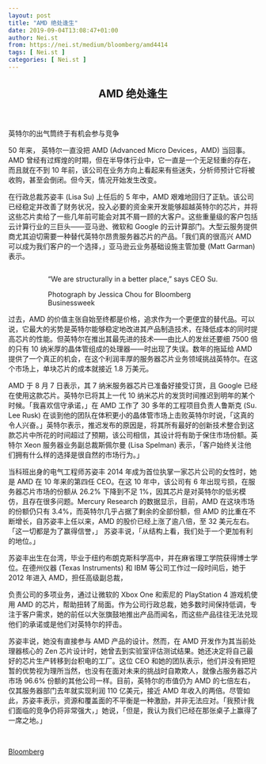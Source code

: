 ```yaml
---
layout: post
title: "AMD 绝处逢生"
date: 2019-09-04T13:08:47+01:00
author: Nei.st
from: https://nei.st/medium/bloomberg/amd4414
tags: [ Nei.st ]
categories: [ Nei.st ]
---
```


<article class="post-4414 post type-post status-publish format-standard hentry category-bloomberg" id="post-4414">
 <header class="page-header medium Archives">
  <div class="page-header__image">
  </div>
  <div class="page-header__content">
   <h1 class="page-title text-align-center">
    AMD 绝处逢生
   </h1>
  </div>
 </header>
 <div class="entry-content aesop-entry-content" id="post-4414-content">
  <link as="font" crossorigin="anonymous" href="//cdn.jsdelivr.net/gh/0nd1jyU39XQ/_/glyph/font-face/0uIzqoZjSuJfvSBnvgXTcApMtcVhMcpr.woff" rel="preload" type="font/woff"/>
  <link as="font" crossorigin="anonymous" href="//cdn.jsdelivr.net/gh/0nd1jyU39XQ/_/glyph/font-face/1sTnSLZWDKucPX6SAk.woff" rel="preload" type="font/woff"/>
  <p class="blog-post__description">
   英特尔的出气筒终于有机会参与竞争
  </p>
  <span id="more-4414">
  </span>
  <p>
   50 年来， 英特尔一直没把 AMD (Advanced Micro Devices，AMD) 当回事。AMD 曾经有过辉煌的时期，但在半导体行业中，它一直是一个无足轻重的存在，而且就在不到 10 年前，该公司在业务方向上看起来有些迷失，分析师预计它将被收购，甚至会倒闭。但今天，情况开始发生改变。
  </p>
  <p>
   在行政总裁苏姿丰 (Lisa Su) 上任后的 5 年中，AMD 艰难地回归了正轨。该公司已经稳定并改善了财务状况，投入必要的资金来开发能够超越英特尔的芯片，并将这些芯片卖给了一些几年前可能会对其不屑一顾的大客户。这些重量级的客户包括云计算行业的三巨头——亚马逊、微软和 Google 的云计算部门。大型云服务提供商尤其迫切需要一种替代英特尔昂贵服务器芯片的产品。「我们真的很高兴 AMD 可以成为我们客户的一个选择，」亚马逊云业务基础设施主管加曼 (Matt Garman) 表示。
  </p>
  <div class="container">
   <figure class="graf--figure graf--layoutOutsetLeft">
    <div class="aspectRatioPlaceholder is-locked">
     <div class="aspectRatioPlaceholder">
      <div class="progressiveMedia" data-height="2933" data-width="2200">
       <img alt="" class="progressiveMedia-image lazyload" data-src="https://cdn.jsdelivr.net/gh/0nd1jyU39XQ/_/img/1/e52bf525ly1g6no6wk4haj21p429h7wh.jpg" src="https://cdn.jsdelivr.net/gh/0nd1jyU39XQ/_/img/1/e52bf525ly1g6no6wk4haj21p429h7wh.jpg"/>
      </div>
     </div>
     <div class="aesop-image-component">
      <figure class="aesop-image-component-image aesop-component-align-center aesop-image-component-caption-left">
       <figcaption class="aesop-image-component-caption">
        <p class="aesop-cap-description">
         “We are structurally in a better place,” says CEO Su.
        </p>
        <p class="aesop-cap-cred">
         Photograph by Jessica Chou for Bloomberg Businessweek
        </p>
       </figcaption>
      </figure>
     </div>
    </div>
   </figure>
  </div>
  <p>
   过去，AMD 的价值主张自始至终都是价格，追求作为一个更便宜的替代品。可以说，它最大的劣势是英特尔能够稳定地改进其产品制造技术，在降低成本的同时提高芯片的性能。但英特尔在推出其最先进的技术——由比人的发丝还要细 7500 倍的只有 10 纳米厚的晶体管组成的处理器——时出现了失误。数年的拖延给 AMD 提供了一个真正的机会，在这个利润丰厚的服务器芯片业务领域挑战英特尔。在这个市场上，单块芯片的成本就接近 1.8 万美元。
  </p>
  <p>
   AMD 于 8 月 7 日表示，其 7 纳米服务器芯片已准备好接受订货，且 Google 已经在使用这款芯片。英特尔已将其上一代 10 纳米芯片的发货时间推迟到明年的某个时候。「我喜欢信守承诺，」在 AMD 工作了 30 多年的工程项目负责人鲁斯克 (Su. Lee Rusk) 在谈到他的团队在体积更小的晶体管市场上击败英特尔时说，「这真的令人兴奋。」英特尔表示，推迟发布的原因是，将其所有最好的创新技术整合到这款芯片中所花的时间超过了预期，该公司相信，其设计将有助于保住市场份额。英特尔 Xeon 服务器业务副总裁斯佩尔曼 (Lisa Spelman) 表示，「客户始终关注他们拥有什么样的选择是很自然的市场行为。」
  </p>
  <p>
   当科班出身的电气工程师苏姿丰 2014 年成为首位执掌一家芯片公司的女性时，她是 AMD 在 10 年来的第四任 CEO。在这 10 年中，该公司有 6 年出现亏损，在服务器芯片市场的份额从 26.2% 下降到不足 1%，因其芯片是对英特尔的低劣模仿，且存在很多问题。Mercury Research 的数据显示，目前，AMD 在这块市场的份额仍只有 3.4%，而英特尔几乎占据了剩余的全部份额，但 AMD 的比重在不断增长，自苏姿丰上任以来，AMD 的股价已经上涨了逾八倍，至 32 美元左右。「这一切都是为了赢得信誉，」 苏姿丰说，「从结构上看，我们处于一个更加有利的地位。」
  </p>
  <div class="code-block code-block-1" style="margin: 8px 0; clear: both;">
   <div class="container ads_KbHEVhh8Rw">
    <div class="card card--blog post-sidebar">
     <div class="card-body">
      <div class="logo_ngcontent-kty-0">
      </div>
      <div class="iframe-blocker U6XAMK63Vh00WqvF2BacIQ">
       <div class="background-h60B">
       </div>
       <div class="WumZiPCS4MeMw4pxQ">
       </div>
      </div>
     </div>
     <div class="card-footer">
      <div class="card-footer-wrapper" layout="row bottom-left">
      </div>
     </div>
    </div>
   </div>
  </div>
  <p>
   苏姿丰出生在台湾，毕业于纽约布朗克斯科学高中，并在麻省理工学院获得博士学位。在德州仪器 (Texas Instruments) 和 IBM 等公司工作过一段时间后，她于 2012 年进入 AMD，担任高级副总裁，
  </p>
  <p>
   负责公司的多项业务，通过让微软的 Xbox One 和索尼的 PlayStation 4 游戏机使用 AMD 的芯片，帮助扭转了局面。作为公司行政总裁，她多数时间保持低调，专注于客户需求，她的前任以大张旗鼓地推出产品而闻名，而这些产品往往无法兑现他们的承诺或是他们对英特尔的抨击。
  </p>
  <p>
   苏姿丰说，她没有直接参与 AMD 产品的设计。然而，在 AMD 开发作为其当前处理器核心的 Zen 芯片设计时，她曾去到实验室评估测试结果。她还决定将自己最好的芯片生产转移到台积电的工厂。这位 CEO 和她的团队表示，他们并没有把短暂的优势视为理所当然，也没有在面对未来的挑战时自欺欺人，就像占服务器芯片市场 96.6% 份额的其他公司一样。目前，英特尔的市值仍为 AMD 的七倍左右，仅其服务器部门去年就实现利润 110 亿美元，接近 AMD 年收入的两倍。尽管如此，苏姿丰表示，资源和覆盖面的不平衡是一种激励，并非无法应对。「我预计我们面临的竞争仍将非常强大，」她说，「但是，我认为我们已经在那张桌子上赢得了一席之地。」
   <div class="container ag ah">
    <div class="fe n el">
     <a class="dt du bn bo bp bq br bs bt bu dv dw bx by dx dy" href="https://nei.st/medium/bloomberg-businessweek?source=https://www.bloomberg.com/news/articles/2019-08-13/amd-long-intel-s-punching-bag-finally-has-a-chance-to-compete">
      <div class="c ff fg ag ah fh el fi fj ce fk fl fm fn fo fp fq fr fs ft fu">
       <div class="bs em en eo ep eq fv ah fw fg ag bm eu fx q fy fz p ac">
       </div>
      </div>
     </a>
    </div>
   </div>
   <div class="code-block code-block-2" style="margin: 8px 0; clear: both;">
    <br/>
    <div class="container ads_KbHEVhh8Rw">
     <div class="card card--blog post-sidebar">
      <div class="card-body">
       <div class="logo_ngcontent-kty-0">
       </div>
       <div class="iframe-blocker U6XAMK63Vh00WqvF2BacIQ">
        <div class="background-h60B">
        </div>
        <div class="WumZiPCS4MeMw4pxQ">
        </div>
       </div>
      </div>
      <div class="card-footer">
       <div class="card-footer-wrapper" layout="row bottom-left">
       </div>
      </div>
     </div>
    </div>
   </div>
  </p>
 </div>
 <footer class="entry-footer">
  <div class="categories icon-link">
   <a href="https://nei.st/category/medium/bloomberg" rel="category tag">
    Bloomberg
   </a>
  </div>
 </footer>
</article>

